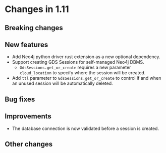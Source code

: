 # Changes in 1.11


## Breaking changes


## New features

* Add Neo4j python driver rust extension as a new optional dependency.
* Support creating GDS Sessions for self-managed Neo4j DBMS.
  * `GdsSessions.get_or_create` requires a new parameter `cloud_location` to specify where the session will be created.
* Add `ttl` parameter to `GdsSessions.get_or_create` to control if and when an unused session will be automatically deleted.

## Bug fixes


## Improvements

* The database connection is now validated before a session is created.

## Other changes
